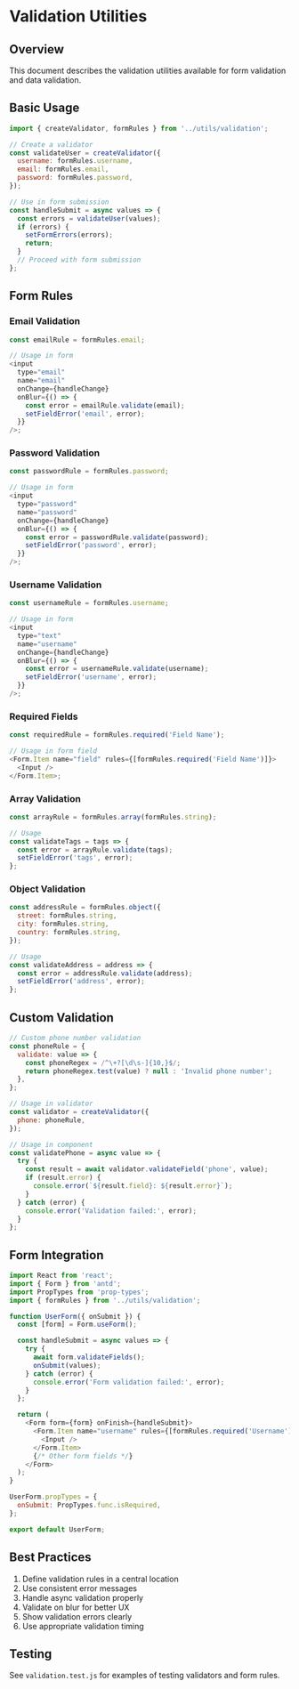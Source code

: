 # Validation Utilities

## Overview

This document describes the validation utilities available for form validation and data validation.

## Basic Usage

```javascript
import { createValidator, formRules } from '../utils/validation';

// Create a validator
const validateUser = createValidator({
  username: formRules.username,
  email: formRules.email,
  password: formRules.password,
});

// Use in form submission
const handleSubmit = async values => {
  const errors = validateUser(values);
  if (errors) {
    setFormErrors(errors);
    return;
  }
  // Proceed with form submission
};
```

## Form Rules

### Email Validation

```javascript
const emailRule = formRules.email;

// Usage in form
<input
  type="email"
  name="email"
  onChange={handleChange}
  onBlur={() => {
    const error = emailRule.validate(email);
    setFieldError('email', error);
  }}
/>;
```

### Password Validation

```javascript
const passwordRule = formRules.password;

// Usage in form
<input
  type="password"
  name="password"
  onChange={handleChange}
  onBlur={() => {
    const error = passwordRule.validate(password);
    setFieldError('password', error);
  }}
/>;
```

### Username Validation

```javascript
const usernameRule = formRules.username;

// Usage in form
<input
  type="text"
  name="username"
  onChange={handleChange}
  onBlur={() => {
    const error = usernameRule.validate(username);
    setFieldError('username', error);
  }}
/>;
```

### Required Fields

```javascript
const requiredRule = formRules.required('Field Name');

// Usage in form field
<Form.Item name="field" rules={[formRules.required('Field Name')]}>
  <Input />
</Form.Item>;
```

### Array Validation

```javascript
const arrayRule = formRules.array(formRules.string);

// Usage
const validateTags = tags => {
  const error = arrayRule.validate(tags);
  setFieldError('tags', error);
};
```

### Object Validation

```javascript
const addressRule = formRules.object({
  street: formRules.string,
  city: formRules.string,
  country: formRules.string,
});

// Usage
const validateAddress = address => {
  const error = addressRule.validate(address);
  setFieldError('address', error);
};
```

## Custom Validation

```javascript
// Custom phone number validation
const phoneRule = {
  validate: value => {
    const phoneRegex = /^\+?[\d\s-]{10,}$/;
    return phoneRegex.test(value) ? null : 'Invalid phone number';
  },
};

// Usage in validator
const validator = createValidator({
  phone: phoneRule,
});

// Usage in component
const validatePhone = async value => {
  try {
    const result = await validator.validateField('phone', value);
    if (result.error) {
      console.error(`${result.field}: ${result.error}`);
    }
  } catch (error) {
    console.error('Validation failed:', error);
  }
};
```

## Form Integration

```javascript
import React from 'react';
import { Form } from 'antd';
import PropTypes from 'prop-types';
import { formRules } from '../utils/validation';

function UserForm({ onSubmit }) {
  const [form] = Form.useForm();

  const handleSubmit = async values => {
    try {
      await form.validateFields();
      onSubmit(values);
    } catch (error) {
      console.error('Form validation failed:', error);
    }
  };

  return (
    <Form form={form} onFinish={handleSubmit}>
      <Form.Item name="username" rules={[formRules.required('Username')]}>
        <Input />
      </Form.Item>
      {/* Other form fields */}
    </Form>
  );
}

UserForm.propTypes = {
  onSubmit: PropTypes.func.isRequired,
};

export default UserForm;
```

## Best Practices

1. Define validation rules in a central location
2. Use consistent error messages
3. Handle async validation properly
4. Validate on blur for better UX
5. Show validation errors clearly
6. Use appropriate validation timing

## Testing

See `validation.test.js` for examples of testing validators and form rules.
